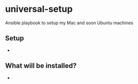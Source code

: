 # universal-setup

Ansible playbook to setup my Mac and soon Ubuntu machines

## Setup

-

## What will be installed?

-
